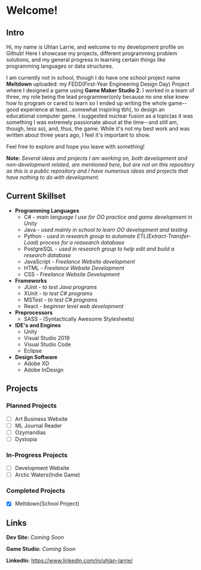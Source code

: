 # Welcome!
## Intro
Hi, my name is Uhlan Larrie, and welcome to my development profile on Github! Here I showcase my projects, different programming problem solutions, and my general progress in learning certain things like programming languages or data structures.

I am currently not in school, though I do have one school project name **Meltdown** uploaded: my FEDD(First-Year Engineering Design Day) Project where I designed a game using **Game Maker Studio 2**. I worked in a team of three, my role being the lead programmer(only because no one else knew how to program or cared to learn so I ended up writing the whole game--good experience at least...somewhat inspiring tbh), to design an educational computer game. I suggested nuclear fusion as a topic(as it was something I was extremely passionate about at the time--and still am, though, less so), and, thus, the game. While it's not my best work and was written about three years ago, I feel it's important to show.  

Feel free to explore and hope you leave with something!

**Note:** _Several ideas and projects I am working on, both development and non-development related, are mentioned here, but are not on this repository as this is a public repository and I have numerous ideas and projects that have nothing to do with development._

## Current Skillset
  - **Programming Languages**
    - C# - *main language I use for OO practice and game development in Unity*
    - Java - *used mainly in school to learn OO development and testing*
    - Python - *used in research group to automate ETL(Extract-Transfer-Load) process for a reasearch database*
    - PostgreSQL - *used in research group to help edit and build a research database*
    - JavaScript - *Freelance Website development*
    - HTML - *Freelance Website Development*
    - CSS - *Freelance Website Development*
  - **Frameworks**
    - JUnit - *to test Java programs*
    - XUnit - *to test C# programs*
    - MSTest - *to test C# programs*
    - React - *beginner level web development*
  - **Preprocessors**
    - SASS - (Syntactically Awesome Stylesheets)  
  - **IDE's and Engines**
    - Unity
    - Visual Studio 2019
    - Visual Studio Code
    - Eclipse
  - **Design Software**
    - Adobe  XD
    - Adobe InDesign

## Projects
### Planned Projects
- [ ] Art Business Website
- [ ] ML Journal Reader
- [ ] Ozymandias
- [ ] Dystopia
### In-Progress Projects
- [ ] Development Website
- [ ] Arctic Waters(Indie Game)
### Completed Projects
- [X] Meltdown(School Project)
## Links
**Dev Site:** _Coming Soon_

**Game Studio:** _Coming Soon_

**LinkedIn:** https://www.linkedin.com/in/uhlan-larrie/
